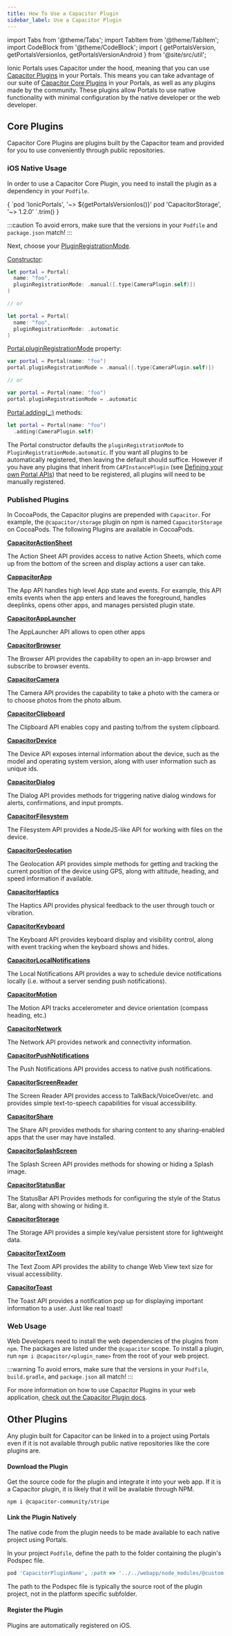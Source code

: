 ```yaml
---
title: How To Use a Capacitor Plugin
sidebar_label: Use a Capacitor Plugin
---
```


import Tabs from '@theme/Tabs';
import TabItem from '@theme/TabItem';
import CodeBlock from '@theme/CodeBlock';
import { getPortalsVersion, getPortalsVersionIos, getPortalsVersionAndroid } from '@site/src/util';

<head>
  <title>How to Use Capacitor Plugins: Core & Others | Ionic</title>
  <meta
    name="description"
    content="Learn how to use Capacitor Core Plugins as well as those made by the community. These allow portals to use native functionality with minimal configuration."
  />
</head>

Ionic Portals uses Capacitor under the hood, meaning that you can use [Capacitor Plugins](https://capacitorjs.com/docs/plugins) in your Portals. This means you can take advantage of our suite of [Capacitor Core Plugins](https://capacitorjs.com/docs/apis) in your Portals, as well as any plugins made by the community. These plugins allow Portals to use native functionality with minimal configuration by the native developer or the web developer.

## Core Plugins

Capacitor Core Plugins are plugins built by the Capacitor team and provided for you to use conveniently through public repositories.

### iOS Native Usage

In order to use a Capacitor Core Plugin, you need to install the plugin as a dependency in your `Podfile`.

<CodeBlock className="language-ruby" title="Podfile">
{
`pod 'IonicPortals', '~> ${getPortalsVersionIos()}'
pod 'CapacitorStorage', '~> 1.2.0'
`.trim()
}
</CodeBlock>

:::caution
To avoid errors, make sure that the versions in your `Podfile` and `package.json` match!
:::

Next, choose your [PluginRegistrationMode](https://ionic-portals-ios.vercel.app/documentation/ionicportals/portal/pluginregistrationmode-swift.property).

[Constructor](https://ionic-portals-ios.vercel.app/documentation/ionicportals/portal/init(name:startdir:index:bundle:initialcontext:pluginregistrationmode:liveupdatemanager:liveupdateconfig:)):

```swift
let portal = Portal(
  name: "foo",
  pluginRegistrationMode: .manual([.type(CameraPlugin.self)])
)

// or

let portal = Portal(
  name: "foo",
  pluginRegistrationMode: .automatic
)
```

[Portal.pluginRegistrationMode](https://ionic-portals-ios.vercel.app/documentation/ionicportals/portal/pluginregistrationmode-swift.property) property:

```swift
var portal = Portal(name: "foo")
portal.pluginRegistrationMode = .manual([.type(CameraPlugin.self)])

// or

var portal = Portal(name: "foo")
portal.pluginRegistrationMode = .automatic
```

[Portal.adding(_:)](https://ionic-portals-ios.vercel.app/documentation/ionicportals/portal/adding(_:)-72o29) methods:

```swift
let portal = Portal(name: "foo")
  .adding(CameraPlugin.self)
```


The Portal constructor defaults the `pluginRegistrationMode` to `PluginRegistrationMode.automatic`.
If you want all plugins to be automatically registered, then leaving the default should suffice. However if you have any plugins that inherit from `CAPInstancePlugin` (see [Defining your own Portal APIs](./define-api-in-typescript)) that need to be registered, all plugins will need to be manually registered.


### Published Plugins

In CocoaPods, the Capacitor plugins are prepended with `Capacitor`. For example, the `@capacitor/storage` plugin on npm is named `CapacitorStorage` on CocoaPods. The following Plugins are available in CocoaPods.

**[CapacitorActionSheet](https://capacitorjs.com/docs/apis/action-sheet)**

The Action Sheet API provides access to native Action Sheets, which come up from the bottom of the screen and display actions a user can take.

**[CappacitorApp](https://capacitorjs.com/docs/apis/app)**

The App API handles high level App state and events. For example, this API emits events when the app enters and leaves the foreground, handles deeplinks, opens other apps, and manages persisted plugin state.

**[CapacitorAppLauncher](https://capacitorjs.com/docs/apis/app-launcher)**

The AppLauncher API allows to open other apps

**[CapacitorBrowser](https://capacitorjs.com/docs/apis/browser)**

The Browser API provides the capability to open an in-app browser and subscribe to browser events.

**[CapacitorCamera](https://capacitorjs.com/docs/apis/camera)**

The Camera API provides the capability to take a photo with the camera or to choose photos from the photo album.

**[CapacitorClipboard](https://capacitorjs.com/docs/apis/clipboard)**

The Clipboard API enables copy and pasting to/from the system clipboard.

**[CapacitorDevice](https://capacitorjs.com/docs/apis/device)**

The Device API exposes internal information about the device, such as the model and operating system version, along with user information such as unique ids.

**[CapacitorDialog](https://capacitorjs.com/docs/apis/dialog)**

The Dialog API provides methods for triggering native dialog windows for alerts, confirmations, and input prompts.

**[CapacitorFilesystem](https://capacitorjs.com/docs/apis/filesystem)**

The Filesystem API provides a NodeJS-like API for working with files on the device.

**[CapacitorGeolocation](https://capacitorjs.com/docs/apis/geolocation)**

The Geolocation API provides simple methods for getting and tracking the current position of the device using GPS, along with altitude, heading, and speed information if available.

**[CapacitorHaptics](https://capacitorjs.com/docs/apis/haptics)**

The Haptics API provides physical feedback to the user through touch or vibration.

**[CapacitorKeyboard](https://capacitorjs.com/docs/apis/keyboard)**

The Keyboard API provides keyboard display and visibility control, along with event tracking when the keyboard shows and hides.

**[CapacitorLocalNotifications](https://capacitorjs.com/docs/apis/local-notifications)**

The Local Notifications API provides a way to schedule device notifications locally (i.e. without a server sending push notifications).

**[CapacitorMotion](https://capacitorjs.com/docs/apis/motion)**

The Motion API tracks accelerometer and device orientation (compass heading, etc.)

**[CapacitorNetwork](https://capacitorjs.com/docs/apis/network)**

The Network API provides network and connectivity information.

**[CapacitorPushNotifications](https://capacitorjs.com/docs/apis/push-notifications)**

The Push Notifications API provides access to native push notifications.

**[CapacitorScreenReader](https://capacitorjs.com/docs/apis/screen-reader)**

The Screen Reader API provides access to TalkBack/VoiceOver/etc. and provides simple text-to-speech capabilities for visual accessibility.

**[CapacitorShare](https://capacitorjs.com/docs/apis/share)**

The Share API provides methods for sharing content to any sharing-enabled apps that the user may have installed.

**[CapacitorSplashScreen](https://capacitorjs.com/docs/apis/splash-screen)**

The Splash Screen API provides methods for showing or hiding a Splash image.

**[CapacitorStatusBar](https://capacitorjs.com/docs/apis/status-bar)**

The StatusBar API Provides methods for configuring the style of the Status Bar, along with showing or hiding it.

**[CapacitorStorage](https://capacitorjs.com/docs/apis/storage)**

The Storage API provides a simple key/value persistent store for lightweight data.

**[CapacitorTextZoom](https://capacitorjs.com/docs/apis/text-zoom)**

The Text Zoom API provides the ability to change Web View text size for visual accessibility.

**[CapacitorToast](https://capacitorjs.com/docs/apis/toast)**

The Toast API provides a notification pop up for displaying important information to a user. Just like real toast!

### Web Usage

Web Developers need to install the web dependencies of the plugins from `npm`. The packages are listed under the `@capacitor` scope. To install a plugin, run `npm i @capacitor/<plugin_name>` from the root of your web project.

:::warning
To avoid errors, make sure that the versions in your `Podfile`, `build.gradle`, and `package.json` all match!
:::

For more information on how to use Capacitor Plugins in your web application, [check out the Capacitor Plugin docs](https://capacitorjs.com/docs/apis).

## Other Plugins

Any plugin built for Capacitor can be linked in to a project using Portals even if it is not available through public native repositories like the core plugins are.

#### Download the Plugin

Get the source code for the plugin and integrate it into your web app. If it is a Capacitor plugin, it is likely that it will be available through NPM.

```shell
npm i @capacitor-community/stripe
```

#### Link the Plugin Natively

The native code from the plugin needs to be made available to each native project using Portals.

In your project `Podfile`, define the path to the folder containing the plugin's Podspec file.

```ruby
pod 'CapacitorPluginName', :path => '../../webapp/node_modules/@custom-capacitor/plugin'
```

The path to the Podspec file is typically the source root of the plugin project, not in the platform specific subfolder.

#### Register the Plugin

Plugins are automatically registered on iOS.
